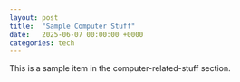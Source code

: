 ```yaml
---
layout: post
title:  "Sample Computer Stuff"
date:   2025-06-07 00:00:00 +0000
categories: tech
---
```

This is a sample item in the computer-related-stuff section.
